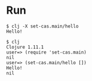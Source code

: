 # Run

```console
$ clj -X set-cas.main/hello
Hello!
```

```console
$ clj
Clojure 1.11.1
user=> (require 'set-cas.main)
nil
user=> (set-cas.main/hello [])
Hello!
nil
```
